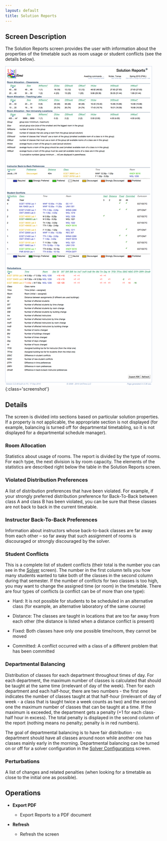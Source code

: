 ```yaml
---
layout: default
title: Solution Reports
---
```



## Screen Description

The Solution Reports screen provides the user with information about the properties of the timetable such as room usage or student conflicts (see the details below).

![Solution Reports](images/solution-reports-1.png){:class='screenshot'}

## Details

The screen is divided into sections based on particular solution properties. If a property is not applicable, the appropriate section is not displayed (for example, balancing is turned off for departmental timetabling, so it is not displayed for a departmental schedule manager).

### Room Allocation

Statistics about usage of rooms. The report is divided by the type of rooms. For each type, the next division is by room capacity. The elements of the statistics are described right below the table in the Solution Reports screen.

### Violated Distribution Preferences

A list of distribution preferences that have been violated. For example, if your strongly preferred distribution preference for Back-To-Back between class A and class B has been violated, you can be sure that these classes are not back to back in the current timetable.

### Instructor Back-To-Back Preferences

Information about instructors whose back-to-back classes are far away from each other – so far away that such assignment of rooms is discouraged or strongly discouraged by the solver.

### Student Conflicts

This is a complete list of student conflicts (their total is the number you can see in the [Solver](solver) screen). The number in the first column tells you how many students wanted to take both of the classes in the second column during that semester. If the number of conflicts for two classes is too high, you may want to change the assigned time (or room) in the timetable. There are four types of conflicts (a conflict can be of more than one type):

* Hard: It is not possible for students to be scheduled in an alternative class (for example, an alternative laboratory of the same course)

* Distance: The classes are taught in locations that are too far away from each other (the distance is listed when a distance conflict is present)

* Fixed: Both classes have only one possible time/room, they cannot be moved

* Committed: A conflict occurred with a class of a different problem that has been committed

### Departmental Balancing

Distribution of classes for each department throughout times of day. For each department, the maximum number of classes is calculated that should be taught at the same time (irrelevant of day of the week). Then for each department and each half-hour, there are two numbers - the first one indicates the number of classes taught at that half-hour (irrelevant of day of week - a class that is taught twice a week counts as two) and the second one the maximum number of classes that can be taught at a time. If the maximum is exceeded, the department gets a penalty (+1 for each class-half hour in excess). The total penalty is displayed in the second column of the report (nothing means no penalty; penalty is in red numbers).

The goal of departmental balancing is to have fair distribution - no department should have all classes around noon while another one has classes mainly early in the morning. Departmental balancing can be turned on or off for a solver configuration in the [Solver Configurations](solver-configurations) screen.

### Perturbations

A list of changes and related penalties (when looking for a timetable as close to the initial one as possible).

## Operations

* **Export PDF**
	* Export Reports to a PDF document

* **Refresh**
	* Refresh the screen
